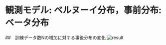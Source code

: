 # 観測モデル: ベルヌーイ分布，事前分布: ベータ分布  
##　訓練データ数Nの増加に対する事後分布の変化
![result](https://github.com/manbo-is-not-strong/bayesian_inference/blob/master/bern_beta/posterior.gif)
